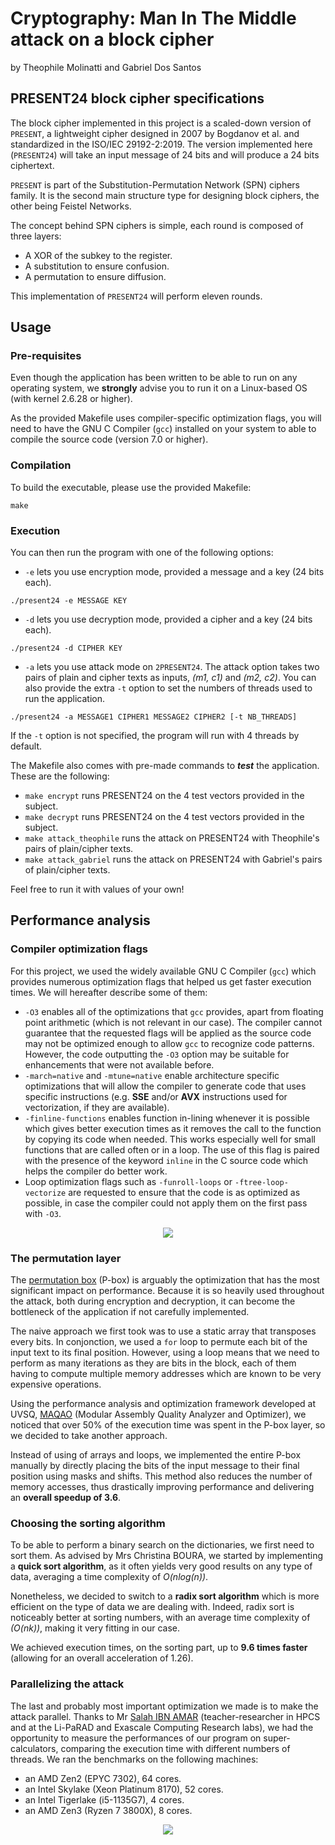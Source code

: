 # Cryptography: Man In The Middle attack on a block cipher
by Theophile Molinatti and Gabriel Dos Santos

## PRESENT24 block cipher specifications
The block cipher implemented in this project is a scaled-down version of
`PRESENT`, a lightweight cipher designed in 2007 by Bogdanov et al. and
standardized in the ISO/IEC 29192-2:2019. The version implemented here
(`PRESENT24`) will take an input message of 24 bits and will produce
a 24 bits ciphertext.

`PRESENT` is part of the Substitution-Permutation Network (SPN) ciphers family.
It is the second main structure type for designing block ciphers, the other
being Feistel Networks.

The concept behind SPN ciphers is simple, each round is composed of three layers:
- A XOR of the subkey to the register.
- A substitution to ensure confusion.
- A permutation to ensure diffusion.

This implementation of `PRESENT24` will perform eleven rounds.


## Usage
### Pre-requisites
Even though the application has been written to be able to run on any operating
system, we **strongly** advise you to run it on a Linux-based OS (with kernel
2.6.28 or higher).

As the provided Makefile uses compiler-specific optimization flags, you will
need to have the GNU C Compiler (`gcc`) installed on your system to able to
compile the source code (version 7.0 or higher).


### Compilation
To build the executable, please use the provided Makefile:
```
make
```


### Execution
You can then run the program with one of the following options:
- `-e` lets you use encryption mode, provided a message and a key (24 bits each).
```
./present24 -e MESSAGE KEY
```

- `-d` lets you use decryption mode, provided a cipher and a key (24 bits each).
```
./present24 -d CIPHER KEY
```

- `-a` lets you use attack mode on `2PRESENT24`.
The attack option takes two pairs of plain and cipher texts as inputs, *(m1, c1)* and *(m2, c2)*.
You can also provide the extra `-t` option to set the numbers of threads used to run the application.
```
./present24 -a MESSAGE1 CIPHER1 MESSAGE2 CIPHER2 [-t NB_THREADS]
```
If the `-t` option is not specified, the program will run with 4 threads by default.


The Makefile also comes with pre-made commands to ***test*** the application. These are the following:
- `make encrypt` runs PRESENT24 on the 4 test vectors provided in the subject.
- `make decrypt` runs PRESENT24 on the 4 test vectors provided in the subject.
- `make attack_theophile` runs the attack on PRESENT24 with Theophile's pairs of plain/cipher texts.
- `make attack_gabriel` runs the attack on PRESENT24 with Gabriel's pairs of plain/cipher texts.

Feel free to run it with values of your own!


## Performance analysis
### Compiler optimization flags
For this project, we used the widely available GNU C Compiler (`gcc`) which
provides numerous optimization flags that helped us get faster execution times.
We will hereafter describe some of them:
- `-O3` enables all of the optimizations that `gcc` provides, apart from floating
point arithmetic (which is not relevant in our case).
The compiler cannot guarantee that the requested flags will be applied as 
the source code may not be optimized enough to allow `gcc` to recognize code patterns.
However, the code outputting the `-O3` option may be suitable for enhancements that
were not available before.
- `-march=native` and `-mtune=native` enable architecture specific optimizations 
that will allow the compiler to generate code that uses specific instructions 
(e.g. **SSE** and/or **AVX** instructions used for vectorization, if they are available).
- `-finline-functions` enables function in-lining whenever it is possible
which gives better execution times as it removes the call to the function
by copying its code when needed. 
This works especially well for small functions that are called often or in a loop.
The use of this flag is paired with the presence of the keyword `inline` in
the C source code which helps the compiler do better work.
- Loop optimization flags such as `-funroll-loops` or `-ftree-loop-vectorize`
are requested to ensure that the code is as optimized as possible, in case
the compiler could not apply them on the first pass with `-O3`.

<p align="center">
  <img src="https://user-images.githubusercontent.com/55387403/117890864-37822480-b2b6-11eb-8875-c74b5e0f3140.png">
</p>

### The permutation layer
The [permutation box](https://en.wikipedia.org/wiki/Permutation_box) (P-box) is arguably
the optimization that has the most significant impact on performance.
Because it is so heavily used throughout the attack, both during encryption and decryption, 
it can become the bottleneck of the application if not carefully implemented.

The naive approach we first took was to use a static array that transposes
every bits. In conjonction, we used a `for` loop to permute each bit of the input text to its final position.
However, using a loop means that we need to perform as many iterations as they are bits
in the block, each of them having to compute multiple memory addresses which
are known to be very expensive operations.

Using the performance analysis and optimization framework developed at UVSQ,
[MAQAO](http://www.maqao.org/) (Modular Assembly Quality Analyzer and Optimizer), we noticed that
over 50% of the execution time was spent in the P-box layer, so we decided to
take another approach.

Instead of using of arrays and loops, we implemented the entire P-box manually 
by directly placing the bits of the input message to their final position
using masks and shifts. This method also reduces the number of memory accesses, 
thus drastically improving performance and delivering an **overall speedup of 3.6**.


### Choosing the sorting algorithm
To be able to perform a binary search on the dictionaries, we first need to sort them.
As advised by Mrs Christina BOURA, we started by implementing a **quick sort algorithm**, 
as it often yields very good results on any type of data, averaging a time complexity of *O(nlog(n))*.

Nonetheless, we decided to switch to a **radix sort algorithm** which is more efficient on the type of data we are dealing with.
Indeed, radix sort is noticeably better at sorting numbers, with an average time complexity of *(O(nk))*, making it very fitting in our case.

We achieved execution times, on the sorting part, up to **9.6 times faster** (allowing for an overall acceleration of 1.26).


### Parallelizing the attack
The last and probably most important optimization we made is to make the attack parallel.
Thanks to Mr [Salah IBN AMAR](https://github.com/yaspr) (teacher-researcher in HPCS and at the Li-PaRAD and Exascale Computing Research labs),
we had the opportunity to measure the performances of our program on super-calculators,
comparing the execution time with different numbers of threads.
We ran the benchmarks on the following machines:
- an AMD Zen2 (EPYC 7302), 64 cores.
- an Intel Skylake (Xeon Platinum 8170), 52 cores.
- an Intel Tigerlake (i5-1135G7), 4 cores.
- an AMD Zen3 (Ryzen 7 3800X), 8 cores.

<p align="center">
  <img src="https://user-images.githubusercontent.com/55387403/117891025-7dd78380-b2b6-11eb-9aaa-c23c4a2adcab.png">
</p>
